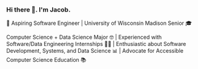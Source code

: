 ### Hi there 👋. I'm Jacob. 

🚀 Aspiring Software Engineer | University of Wisconsin Madison Senior 🎓

Computer Science + Data Science Major 🤓 | Experienced with Software/Data Engineering Internships 🧑‍💻 | Enthusiastic about Software Development, Systems, and Data Science 📊 | Advocate for Accessible Computer Science Education 📚
